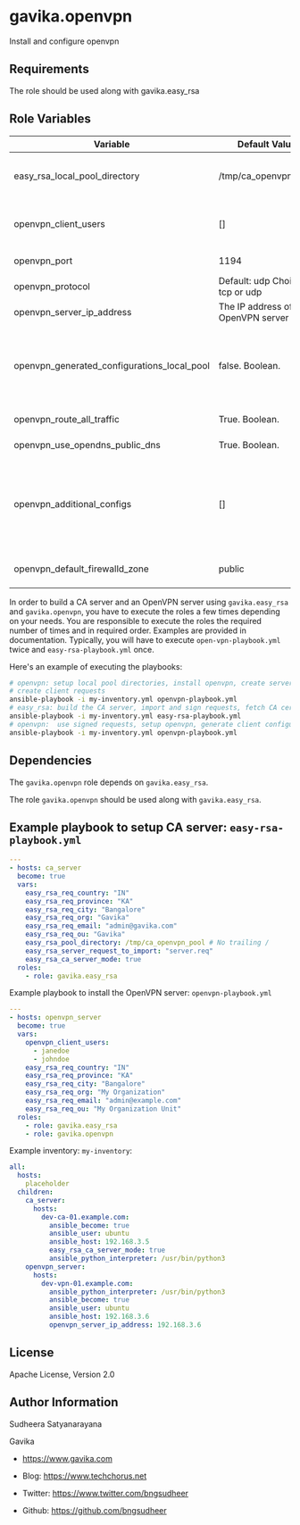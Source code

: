 gavika.openvpn
=========

Install and configure openvpn

Requirements
------------

The role should be used along with gavika.easy_rsa

Role Variables
--------------

| Variable | Default Value | Description | Required? |
|----------|---------------|-----------|-------------|
| easy_rsa_local_pool_directory | /tmp/ca_openvpn_pool | The directory to use a temporary location to store certifacte requests, certificates, etc. | Yes |
| openvpn_client_users | [] | List of openvpn client usernames. It is recommended to use only alphanumeric characters. | No |
| openvpn_port | 1194 | The port on which OpenVPN server runs | Yes |
| openvpn_protocol | Default: udp Choices: tcp or udp | The network protocol to use | Yes |
| openvpn_server_ip_address | The IP address of the OpenVPN server | The value used in generated client certificates | Yes |
| openvpn_generated_configurations_local_pool | false. Boolean. | Whether to copy the generated client configurations to the local(The controller machine on which the ansible-playbook is executed.) pool directory. | Yes |
| openvpn_route_all_traffic | True. Boolean. | Route all internet traffic via the OpenVPN server | Yes |
| openvpn_use_opendns_public_dns | True. Boolean. | Push OpenDNS DNS servers to clients | Yes |
| openvpn_additional_configs | [] | Additional OpenVPN server configuration. List of dictionaries. Each list item is a pair of key, value. Example <br> openvpn_additional_configs: <br> - push: "topology subnet" <br> - push: "route 192.168.4.5 255.255.255.255" | Yes |
| openvpn_default_firewalld_zone | public | The zone name to use in Firewalld configuration. Relevant only for EL | Yes |


In order to build a CA server and an OpenVPN server using `gavika.easy_rsa` and
`gavika.openvpn`, you have to execute the roles a few times depending on your
needs. You are responsible to execute the roles the required number of times and
in required order. Examples are provided in documentation. Typically, you will
have to execute `open-vpn-playbook.yml` twice and `easy-rsa-playbook.yml` once.

Here's an example of executing the playbooks:
```sh
# openvpn: setup local pool directories, install openvpn, create server request,
# create client requests
ansible-playbook -i my-inventory.yml openvpn-playbook.yml
# easy_rsa: build the CA server, import and sign requests, fetch CA certificates
ansible-playbook -i my-inventory.yml easy-rsa-playbook.yml
# openvpn:  use signed requests, setup openvpn, generate client configurations
ansible-playbook -i my-inventory.yml openvpn-playbook.yml
```

Dependencies
------------
The `gavika.openvpn` role depends on `gavika.easy_rsa`.

The role `gavika.openvpn` should be used along with `gavika.easy_rsa`.

Example playbook to setup CA server: `easy-rsa-playbook.yml`
----------------
```yml
---
- hosts: ca_server
  become: true
  vars:
    easy_rsa_req_country: "IN"
    easy_rsa_req_province: "KA"
    easy_rsa_req_city: "Bangalore"
    easy_rsa_req_org: "Gavika"
    easy_rsa_req_email: "admin@gavika.com"
    easy_rsa_req_ou: "Gavika"
    easy_rsa_pool_directory: /tmp/ca_openvpn_pool # No trailing /
    easy_rsa_server_request_to_import: "server.req"
    easy_rsa_ca_server_mode: true
  roles:
    - role: gavika.easy_rsa
```

Example playbook to install the OpenVPN server: `openvpn-playbook.yml`

```yml
---
- hosts: openvpn_server
  become: true
  vars:
    openvpn_client_users:
      - janedoe
      - johndoe
    easy_rsa_req_country: "IN"
    easy_rsa_req_province: "KA"
    easy_rsa_req_city: "Bangalore"
    easy_rsa_req_org: "My Organization"
    easy_rsa_req_email: "admin@example.com"
    easy_rsa_req_ou: "My Organization Unit"
  roles:
    - role: gavika.easy_rsa
    - role: gavika.openvpn
```

Example inventory: `my-inventory`:
```yml
all:
  hosts:
    placeholder
  children:
    ca_server:
      hosts:
        dev-ca-01.example.com:
          ansible_become: true
          ansible_user: ubuntu
          ansible_host: 192.168.3.5
          easy_rsa_ca_server_mode: true
          ansible_python_interpreter: /usr/bin/python3
    openvpn_server:
      hosts:
        dev-vpn-01.example.com:
          ansible_python_interpreter: /usr/bin/python3
          ansible_become: true
          ansible_user: ubuntu
          ansible_host: 192.168.3.6
          openvpn_server_ip_address: 192.168.3.6
```

License
-------

Apache License, Version 2.0

Author Information
------------------
Sudheera Satyanarayana

Gavika
* https://www.gavika.com

* Blog: https://www.techchorus.net
* Twitter: https://www.twitter.com/bngsudheer
* Github: https://github.com/bngsudheer
